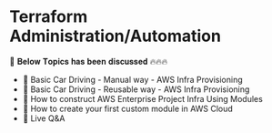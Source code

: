 # Terraform Administration/Automation

🎯 𝐁𝐞𝐥𝐨𝐰 𝐓𝐨𝐩𝐢𝐜𝐬 𝐡𝐚𝐬 𝐛𝐞𝐞𝐧 𝐝𝐢𝐬𝐜𝐮𝐬𝐬𝐞𝐝 🔥🔥🔥



- 📌 Basic Car Driving - Manual way - AWS Infra Provisioning
- 📌 Basic Car Driving - Reusable way - AWS Infra Provisioning
- 📌 How to construct AWS Enterprise Project Infra Using Modules
- 📌 How to create your first custom module in AWS Cloud
- 📌 Live Q&A


